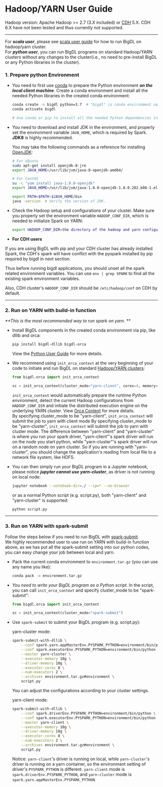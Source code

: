 # Hadoop/YARN User Guide

Hadoop version: Apache Hadoop >= 2.7 (3.X included) or [CDH](https://www.cloudera.com/products/open-source/apache-hadoop/key-cdh-components.html) 5.X. CDH 6.X have not been tested and thus currently not supported.

---

For _**scala user**_, please see [scala user guide](./scala.md) for how to run BigDL on hadoop/yarn cluster.  
For _**python user**_, you can run BigDL programs on standard Hadoop/YARN clusters without any changes to the cluster(i.e., no need to pre-install BigDL or any Python libraries in the cluster).

### **1. Prepare python Environment**

- You need to first use [conda](https://docs.conda.io/projects/conda/en/latest/user-guide/install/) to prepare the Python environment _**on the local client machine**_. Create a conda environment and install all the needed Python libraries in the created conda environment:

  ```bash
  conda create -n bigdl python=3.7  # "bigdl" is conda environment name, you can use any name you like.
  conda activate bigdl

  # Use conda or pip to install all the needed Python dependencies in the created conda environment.
  ```

- You need to download and install JDK in the environment, and properly set the environment variable `JAVA_HOME`, which is required by Spark. __JDK8__ is highly recommended.

  You may take the following commands as a reference for installing [OpenJDK](https://openjdk.java.net/install/):

  ```bash
  # For Ubuntu
  sudo apt-get install openjdk-8-jre
  export JAVA_HOME=/usr/lib/jvm/java-8-openjdk-amd64/

  # For CentOS
  su -c "yum install java-1.8.0-openjdk"
  export JAVA_HOME=/usr/lib/jvm/java-1.8.0-openjdk-1.8.0.282.b08-1.el7_9.x86_64/jre

  export PATH=$PATH:$JAVA_HOME/bin
  java -version  # Verify the version of JDK.
  ```

- Check the Hadoop setup and configurations of your cluster. Make sure you properly set the environment variable `HADOOP_CONF_DIR`, which is needed to initialize Spark on YARN:

  ```bash
  export HADOOP_CONF_DIR=the directory of the hadoop and yarn configurations
  ```

- **For CDH users**

If you are using BigDL with pip and your CDH cluster has already installed Spark, the CDH's spark will have conflict with the pyspark installed by pip required by bigdl in next section.

Thus before running bigdl applications, you should unset all the spark related environment variables. You can use `env | grep SPARK` to find all the existing spark environment variables.

Also, CDH cluster's `HADOOP_CONF_DIR` should be `/etc/hadoop/conf` on CDH by default.

---
### **2. Run on YARN with build-in function**

_**This is the most recommended way to run spark on yarn. **_
- Install BigDL components in the created conda environment via pip, like dllib and orca:

  ```bash
  pip install bigdl-dllib bigdl-orca
  ```

  View the [Python User Guide](./python.md) for more details.
  

- We recommend using `init_orca_context` at the very beginning of your code to initiate and run BigDL on standard [Hadoop/YARN clusters](https://spark.apache.org/docs/latest/running-on-yarn.html#launching-spark-on-yarn):

  ```python
  from bigdl.orca import init_orca_context

  sc = init_orca_context(cluster_mode="yarn-client", cores=4, memory="10g", num_nodes=2)
  ```

  `init_orca_context` would automatically prepare the runtime Python environment, detect the current Hadoop configurations from `HADOOP_CONF_DIR` and initiate the distributed execution engine on the underlying YARN cluster. View [Orca Context](../Orca/Overview/orca-context.md) for more details.  
  By specifying cluster_mode to be "yarn-client", `init_orca_context` will submit the job to yarn with client mode
  By specifying cluster_mode to be "yarn-cluster", `init_orca_context` will submit the job to yarn with cluster mode. The difference between "yarn-client" and "yarn-cluster" is where you run your spark driver, "yarn-client"'s spark driver will run on the node you start python, while "yarn-cluster"'s spark driver will run on a random node on yarn cluster. So if you are running with "yarn-cluster", you should change the application's reading from local file to a network file system, like HDFS.  
  

- You can then simply run your BigDL program in a Jupyter notebook, please notice _**jupyter cannot use yarn-cluster**_, as driver is not running on local node:

  ```bash
  jupyter notebook --notebook-dir=./ --ip=* --no-browser
  ```

  or as a normal Python script (e.g. script.py), both "yarn-client" and "yarn-cluster" is supported:

  ```bash
  python script.py
  ```

---
### **3. Run on YARN with spark-submit**

Follow the steps below if you need to run BigDL with [spark-submit](https://spark.apache.org/docs/latest/running-on-yarn.html#launching-spark-on-yarn).  
We highly recommended user to use run on YARN with build-in function above, as we has put all the spark-submit setting into our python codes, you can easy change your job between local and yarn.

- Pack the current conda environment to `environment.tar.gz` (you can use any name you like):

  ```bash
  conda pack -o environment.tar.gz
  ```

- _You need to write your BigDL program as a Python script._ In the script, you can call `init_orca_context` and specify cluster_mode to be "spark-submit":

  ```python
  from bigdl.orca import init_orca_context

  sc = init_orca_context(cluster_mode="spark-submit")
  ```

- Use `spark-submit` to submit your BigDL program (e.g. script.py):

  yarn-cluster mode:
  ```bash
  spark-submit-with-dllib \
      --conf spark.yarn.appMasterEnv.PYSPARK_PYTHON=environment/bin/python \
      --conf spark.executorEnv.PYSPARK_PYTHON=environment/bin/python \
      --master yarn-cluster \
      --executor-memory 10g \
      --driver-memory 10g \
      --executor-cores 8 \
      --num-executors 2 \
      --archives environment.tar.gz#environment \
      script.py
  ```

  You can adjust the configurations according to your cluster settings.

  yarn-client mode:
  ```bash
  spark-submit-with-dllib \
      --conf spark.driverEnv.PYSPARK_PYTHON=environment/bin/python \
      --conf spark.executorEnv.PYSPARK_PYTHON=environment/bin/python \
      --master yarn-client \
      --executor-memory 10g \
      --driver-memory 10g \
      --executor-cores 8 \
      --num-executors 2 \
      --archives environment.tar.gz#environment \
      script.py
  ```
  Notice: `yarn-client`'s driver is running on local, while `yarn-cluster`'s driver is running on a yarn container, so the environment setting of driver's `PYSPARK_PYTHON` is different. `yarn-client` mode is `spark.driverEnv.PYSPARK_PYTHON`, and `yarn-cluster` mode is `spark.yarn.appMasterEnv.PYSPARK_PYTHON`.
